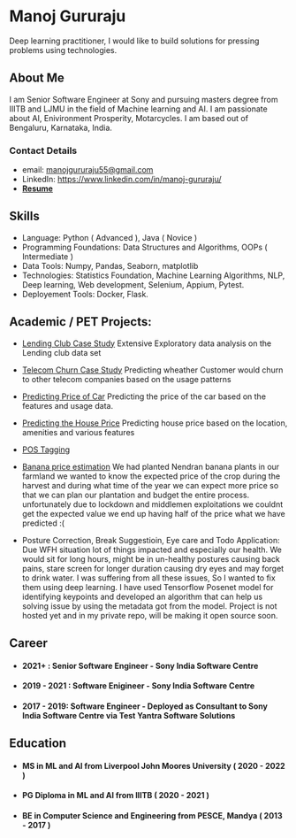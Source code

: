 # Manoj Gururaju

Deep learning practitioner, I would like to build solutions for pressing problems using technologies.


## About Me

I am Senior Software Engineer at Sony and pursuing masters degree from IIITB and LJMU in the field of Machine learning and AI. I am passionate about AI, Enivironment Prosperity, Motarcycles. I am based out of Bengaluru, Karnataka, India.


### Contact Details

- email: manojgururaju55@gmail.com
- LinkedIn: https://www.linkedin.com/in/manoj-gururaju/
- **[Resume](https://drive.google.com/file/d/1ecXq0f_Vz8gfBQ3DBgsQ2b7MsJCvR1pk/view?usp=sharing)**


## Skills

- Language: Python ( Advanced ), Java ( Novice )
- Programming Foundations: Data Structures and Algorithms, OOPs ( Intermediate )
- Data Tools: Numpy, Pandas, Seaborn, matplotlib
- Technologies: Statistics Foundation, Machine Learning Algorithms, NLP, Deep learning, Web development, Selenium, Appium, Pytest.
- Deployement Tools: Docker, Flask.

## Academic / PET Projects:

- [Lending Club Case Study](https://www.kaggle.com/manojgururaju/lending-club-case-study)
Extensive Exploratory data analysis on the Lending club data set

- [Telecom Churn Case Study](https://www.kaggle.com/manojgururaju/telecom-churn)
Predicting wheather Customer would churn to other telecom companies based on the usage patterns

- [Predicting Price of Car](https://www.kaggle.com/manojgururaju/predicting-the-price-of-car-based-on-its-features)
Predicting the price of the car based on the features and usage data.

- [Predicting the House Price](https://www.kaggle.com/manojgururaju/advanced-regression)
Predicting house price based on the location, amenities and various features

- [POS Tagging](https://www.kaggle.com/manojgururaju/pos-tagging)

- [Banana price estimation](https://www.kaggle.com/manojgururaju/banana-price-prediction-and-eda)
We had planted Nendran banana plants in our farmland we wanted to know the expected price of the crop during the harvest and during what time of the year we can expect more price so that we can plan our plantation and budget the entire process. unfortunately due to lockdown and middlemen exploitations we couldnt get the expected value we end up having half of the  price what we have predicted :(

- Posture Correction, Break Suggestioin, Eye care and Todo Application:
Due WFH situation lot of things impacted and especially our health. We would sit for long hours, might be in un-healthy postures causing back pains, stare screen for longer duration causing dry eyes and may forget to drink water. I was suffering from all these issues, So I wanted to fix them using deep learning. I have used Tensorflow Posenet model
for identifying keypoints and developed an algorithm that can help us solving issue by using the metadata got from the model. Project is not hosted yet and in my private repo, will be making it open source soon.


## Career

- #### 2021+ : Senior Software Engineer - Sony India Software Centre

- #### 2019 - 2021 : Software Enigineer - Sony India Software Centre

- #### 2017 - 2019: Software Engineer - Deployed as Consultant to Sony India Software Centre via Test Yantra Software Solutions

## Education

- #### MS in ML and AI from Liverpool John Moores University ( 2020 - 2022 )

- #### PG Diploma in ML and AI from IIITB ( 2020 - 2021 )

- #### BE in Computer Science and Engineering from PESCE, Mandya ( 2013 - 2017 )
